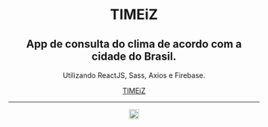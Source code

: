 <div align="center">
   <h1>TIMEiZ</h1>
   <h2>App de consulta do clima de acordo com a cidade do Brasil.</h2>
   <p>Utilizando ReactJS, Sass, Axios e Firebase.</p>
   <a href="https://timeiz.web.app/" target="_blank" rel="external" color="#fff">TIMEiZ</a>
   <hr>
   <a href="https://www.linkedin.com/in/maur%C3%ADcio-jr-f-963639141/" target="_blank"><img src="https://image.flaticon.com/icons/png/512/174/174857.png" width="20px"></a>
</div>
